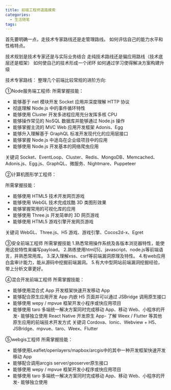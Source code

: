 ```yaml
---
title: 前端工程师道路摸索
categories:
  - 生活随笔
tags:
---
```


首先要明确一点，走技术专家路线还是走管理路线。
如何评估自己的能力水平和性格特点。

技术规划是技术专家还是与实际业务结合 走纯技术路线还是偏应用路线（技术底层还是框架）
如何使自己的技术形成一个闭环 如何通过学习使得解决方案构建升级

技术专家路线：
整理几个前端比较常规的进阶方向:

①Node服务端工程师:
所需掌握技能：
- 能够基于 net 模块开发 Socket 应用并深度理解 HTTP 协议
- 彻底理解 Node.js 中的事件循环特性
- 能够使用 Cluster 开发多进程应用充分发挥多核 CPU
- 能够操作常见的 NoSQL 数据库并能够通过 Node.js 操作
- 能够掌握主流的 MVC Web 应用开发框架 Adonis、Egg
- 能够升入理解基于 GraphQL 标准开发现代化的应用层接口
- 能够掌握 Node.js 中途岛在企业级项目中的应用
- 能够使用 Node.js 开发基本的网络爬虫应用

关键词
Socket、EventLoop、Cluster、Redis、MongoDB、Memcached、Adonis.js、Egg.js、GraphQL、微服务、Nightmare、Puppeteer 

②计算机图形学工程师：

所需掌握技能：
- 能够使用 HTML5 技术开发网页游戏
- 能够使用 WebGL 技术完成炫酷 3D 类图形效果
- 能够掌握常用的可视化库的应用
- 能够使用 Three.js 开发简单的 3D 网页游戏
- 能够使用 HTML5 游戏引擎开发网页游戏

关键词
WebGL、Three.js、H5 游戏、游戏引擎、Cocos2d-x、Egret 

③安全前端工程师
所需掌握技能
1.熟悉常用操作系统及各版本浏览器特性，能使用这些特性来编写payload。
2.熟练使用html[5]、javascript、node.js等前端语言，并熟悉常用库。
3.深入理解xss、csrf等前端漏洞原理及特性。
4.有web应用白盒审计能力，能从源码中挖掘前端漏洞。
5.有大中型网站前端漏洞挖掘经验，带上分析文章更好。

④混合开发前端工程师
所需掌握技能：
- 能够使用混合式 App 开发框架快速开发移动 App
- 能够配合原生应用开发 App 内嵌 H5 页面并可以通过 JSBridge 调用原生接口
- 能够使用 wepy / mpvue 框架开发小程序或快应用项目
- 能够使用 taro 多端统一解决方案同时完成移动 App、移动 Web、小程序的开发- 能够独立使用 React Native 开发原生 App- 了解 Weex / Flutter 等其他原生应用的前端技术开发方式
关键词
Cordova、Ionic、Webview + H5、JSBridge、mpvue、taro、Weex、Flutter

⑤webgis工程师
所需掌握技能：
- 能够使用Leaflet/openlayers/mapbox/arcgis中的其中一种开发框架快速开发移动 App
- 能够配合调用arcgis server/geoserver原生接口
- 能够使用 wepy / mpvue 框架开发小程序或快应用项目
- 能够使用 taro 多端统一解决方案同时完成移动 App、移动 Web、小程序的开发- 能够独立使用


